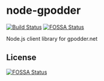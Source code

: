 # node-gpodder

[![Build Status](https://travis-ci.org/Shriram-Balaji/node-gpodder.svg?branch=master)](https://travis-ci.org/Shriram-Balaji/node-gpodder)
[![FOSSA Status](https://app.fossa.io/api/projects/git%2Bgithub.com%2FShriram-Balaji%2Fnode-gpodder.svg?type=shield)](https://app.fossa.io/projects/git%2Bgithub.com%2FShriram-Balaji%2Fnode-gpodder?ref=badge_shield)

Node.js client library for gpodder.net


## License
[![FOSSA Status](https://app.fossa.io/api/projects/git%2Bgithub.com%2FShriram-Balaji%2Fnode-gpodder.svg?type=large)](https://app.fossa.io/projects/git%2Bgithub.com%2FShriram-Balaji%2Fnode-gpodder?ref=badge_large)